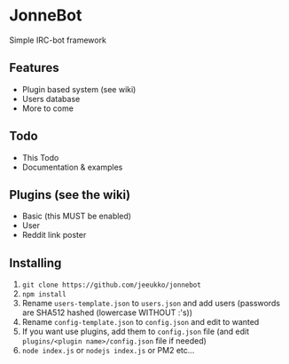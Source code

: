 # JonneBot
Simple IRC-bot framework

## Features
* Plugin based system (see wiki)
* Users database
* More to come

## Todo
* This Todo
* Documentation & examples

## Plugins (see the wiki)
* Basic (this MUST be enabled)
* User
* Reddit link poster

## Installing
1. `git clone https://github.com/jeeukko/jonnebot`
2. `npm install`
3. Rename `users-template.json` to `users.json` and add users (passwords are SHA512 hashed (lowercase WITHOUT :'s))
4. Rename `config-template.json` to `config.json` and edit to wanted
5. If you want use plugins, add them to `config.json` file (and edit `plugins/<plugin name>/config.json` file if needed)
6. `node index.js` or `nodejs index.js` or PM2 etc...
